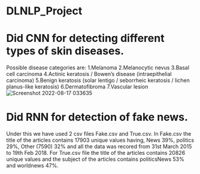 # DLNLP_Project
# Did CNN for detecting different types of skin diseases.
Possible disease categories are:
1.Melanoma
2.Melanocytic nevus
3.Basal cell carcinoma
4.Actinic keratosis / Bowen’s disease (intraepithelial carcinoma)
5.Benign keratosis (solar lentigo / seborrheic keratosis / lichen planus-like keratosis)
6.Dermatofibroma
7.Vascular lesion
![Screenshot 2022-08-17 033635](https://user-images.githubusercontent.com/97459948/184994293-ccdf910f-5173-4d39-b066-4f2104256acf.png)
# Did RNN for detection of fake news.
Under this we have used 2 csv files Fake.csv and True.csv. In Fake.csv  the title of the articles contains 17903 unique values having, News 39%, politics 29%, Other (7590) 32% and all the data was recored from 31st March 2015 to 19th Feb 2018. For True.csv file the title of the articles contains 20826 unique values and the subject of the articles contains politicsNews 53% and worldnews 47%.

